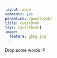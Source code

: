 ```yaml
---
layout: page
comments: yes
permalink: /guestbook/
title: GuestBook
tags: [guestbook]
image:
  feature: gbbg.jpg
---
```


Drop some words :P
